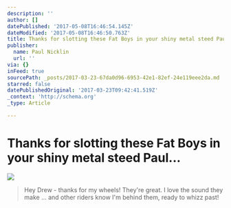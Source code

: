 ```yaml
---
description: ''
author: []
datePublished: '2017-05-08T16:46:54.145Z'
dateModified: '2017-05-08T16:46:50.763Z'
title: Thanks for slotting these Fat Boys in your shiny metal steed Paul…
publisher:
  name: Paul Nicklin
  url: ''
via: {}
inFeed: true
sourcePath: _posts/2017-03-23-67da0d96-6953-42e1-82ef-24e119eee2da.md
starred: false
datePublishedOriginal: '2017-03-23T09:42:41.519Z'
_context: 'http://schema.org'
_type: Article

---
```

# Thanks for slotting these Fat Boys in your shiny metal steed Paul...
![](https://the-grid-user-content.s3-us-west-2.amazonaws.com/95fcf6de-477c-43c8-b26d-0d23878e7fed.jpg)

> Hey Drew - thanks for my wheels! They're great. I love the sound they make ... and other riders know I'm behind them, ready to whizz past!